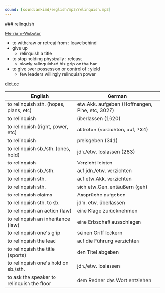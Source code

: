```yaml
---
sound: [sound:ankimd/english/mp3/relinquish.mp3]
---
```


\### relinquish

[Merriam-Webster](https://www.merriam-webster.com/dictionary/relinquish)

- to withdraw or retreat from : leave behind
- give up
    - relinquish a title
- to stop holding physically : release
    - slowly relinquished his grip on the bar
- to give over possession or control of : yield
    - few leaders willingly relinquish power

[dict.cc](https://www.dict.cc/relinquish)

| English        | German       |
| -------------- | ------------ |
| to relinquish sth. (hopes, plans, etc) | etw.Akk. aufgeben (Hoffnungen, Plne, etc, 3027) |
| to relinquish | überlassen (1620) |
| to relinquish (right, power, etc) | abtreten (verzichten, auf, 734) |
| to relinquish | preisgeben (341) |
| to relinquish sb./sth. (ones, hold) | jdn./etw. loslassen (283) |
| to relinquish | Verzicht leisten |
| to relinquish sb./sth. | auf jdn./etw. verzichten |
| to relinquish sth. | auf etw.Akk. verzichten |
| to relinquish sth. | sich etw.Gen. entäußern (geh) |
| to relinquish claims | Ansprüche aufgeben |
| to relinquish sth. to sb. | jdm. etw. überlassen |
| to relinquish an action (law) | eine Klage zurücknehmen |
| to relinquish an inheritance (law) | eine Erbschaft ausschlagen |
| to relinquish one's grip | seinen Griff lockern |
| to relinquish the lead | auf die Führung verzichten |
| to relinquish the title (sports) | den Titel abgeben |
| to relinquish one's hold on sb./sth. | jdn./etw. loslassen |
| to ask the speaker to relinquish the floor | dem Redner das Wort entziehen |
